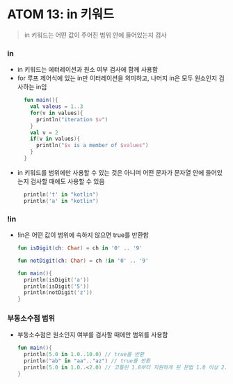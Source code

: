 # ATOM 13: in 키워드

> in 키워드는 어떤 값이 주어진 범위 안에 들어있는지 검사

### in

- in 키워드는 에터레이션과 원소 여부 검사에 함께 사용함
- for 루프 제어식에 있는 in만 이터레이션을 의미하고, 나머지 in은 모두 원소인지 검사하는 in임
  ```KOTLIN
    fun main(){
      val valeus = 1..3
      for(v in values){
        println("iteration $v")
      }
      val v = 2
      if(v in values){
        println("$v is a member of $values")
      }
    }
  ```
- in 키워드를 범위에만 사용할 수 있는 것은 아니며 어떤 문자가 문자열 안에 들어있는지 검사할 때에도 사용할 수 있음
  ```KOTLIN
    println('t' in "kotlin")
    println('a' in "kotlin")
  ```

### !in

- !in은 어떤 값이 범위에 속하지 않으면 true를 반환함

  ```KOTLIN
  fun isDigit(ch: Char) = ch in '0' .. '9'

  fun notDigit(ch: Char) = ch !in '0' .. '9'

  fun main(){
    println(isDigit('a'))
    println(isDigit('5'))
    println(notDigit('z'))
  }
  ```

### 부동소수점 범위

- 부동소수점은 원소인지 여부를 검사할 때에만 범위를 사용함
  ```KOTLIN
  fun main(){
    println(5.0 in 1.0..10.0) // true를 반환
    println("ab" in "aa".."az") // true를 반환
    println(5.0 in 1.0..<2.0) // 코틀린 1.8부터 지원하게 된 문법 1.0 이상 2.0 미만인 범위를 검사, false를 반환
  }
  ```
